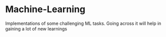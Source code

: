 # Machine-Learning
Implementations of some challenging ML tasks. Going across it will help in gaining a lot of new learnings
